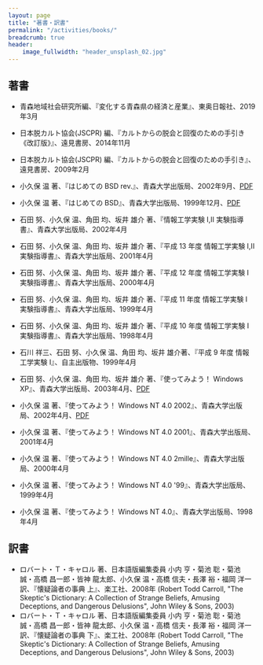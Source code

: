 ```yaml
---
layout: page
title: "著書・訳書"
permalink: "/activities/books/"
breadcrumb: true
header:
    image_fullwidth: "header_unsplash_02.jpg"
---
```


## 著書

* 青森地域社会研究所編、『変化する青森県の経済と産業』、東奥日報社、2019年3月

* 日本脱カルト協会(JSCPR) 編、『カルトからの脱会と回復のための手引き《改訂版》』、遠見書房、2014年11月
* 日本脱カルト協会(JSCPR) 編、『カルトからの脱会と回復のための手引き』、遠見書房、2009年2月

* 小久保 温 著、『はじめての BSD rev.』、青森大学出版局、2002年9月、[PDF](https://akokubo.github.io/1stBSD/1stBSDrev.pdf)
* 小久保 温 著、『はじめての BSD』、青森大学出版局、1999年12月、[PDF](https://akokubo.github.io/1stBSD/1stBSD.pdf)

* 石田 努、小久保 温、角田 均、坂井 雄介 著、『情報工学実験 I,II 実験指導書』、青森大学出版局、2002年4月
* 石田 努、小久保 温、角田 均、坂井 雄介 著、『平成 13 年度 情報工学実験 I,II 実験指導書』、青森大学出版局、2001年4月
* 石田 努、小久保 温、角田 均、坂井 雄介 著、『平成 12 年度 情報工学実験 I 実験指導書』、青森大学出版局、2000年4月
* 石田 努、小久保 温、角田 均、坂井 雄介 著、『平成 11 年度 情報工学実験 I 実験指導書』、青森大学出版局、1999年4月
* 石田 努、小久保 温、角田 均、坂井 雄介 著、『平成 10 年度 情報工学実験 I 実験指導書』、青森大学出版局、1998年4月
* 石川 祥三、石田 努、小久保 温、角田 均、坂井 雄介著、『平成 9 年度 情報工学実験 I』、自主出版物、1999年4月

* 石田 努、小久保 温、角田 均、坂井 雄介 著、『使ってみよう！ Windows XP』、青森大学出版局、2003年4月、[PDF](https://akokubo.github.io/GettingStartedWindowsXP/WinXP.pdf)

* 小久保 温 著、『使ってみよう！ Windows NT 4.0 2002』、青森大学出版局、2002年4月、[PDF](https://akokubo.github.io/GettingStartedWindowsNT4.0/WinNT2002.pdf)
* 小久保 温 著、『使ってみよう！ Windows NT 4.0 2001』、青森大学出版局、2001年4月
* 小久保 温 著、『使ってみよう！ Windows NT 4.0 2mille』、青森大学出版局、2000年4月
* 小久保 温 著、『使ってみよう！ Windows NT 4.0 '99』、青森大学出版局、1999年4月
* 小久保 温 著、『使ってみよう！ Windows NT 4.0』、青森大学出版局、1998年4月

## 訳書

* ロバート・Ｔ・キャロル 著、日本語版編集委員 小内 亨・菊池 聡・菊池 誠・高橋 昌一郎・皆神 龍太郎、小久保 温・高橋 信夫・長澤 裕・福岡 洋一 訳、『懐疑論者の事典 上』、楽工社、2008年 (Robert Todd Carroll, "The Skeptic's Dictionary: A Collection of Strange Beliefs, Amusing Deceptions, and Dangerous Delusions", John Wiley & Sons, 2003)
* ロバート・Ｔ・キャロル 著、日本語版編集委員 小内 亨・菊池 聡・菊池 誠・高橋 昌一郎・皆神 龍太郎、小久保 温・高橋 信夫・長澤 裕・福岡 洋一 訳、『懐疑論者の事典 下』、楽工社、2008年 (Robert Todd Carroll, "The Skeptic's Dictionary: A Collection of Strange Beliefs, Amusing Deceptions, and Dangerous Delusions", John Wiley & Sons, 2003)
